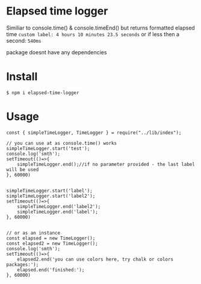 # Elapsed time logger
Similiar to console.time() & console.timeEnd() but returns formatted elapsed time `custom label: 4 hours 10 minutes 23.5 seconds` or if less then a second: `540ms`

package doesnt have any dependencies 
# Install
`$ npm i elapsed-time-logger`
# Usage

```
const { simpleTimeLogger, TimeLogger } = require("../lib/index");

// you can use at as console.time() works
simpleTimeLogger.start('test');
console.log('smth');
setTimeout(()=>{
    simpleTimeLogger.end();//if no parameter provided - the last label will be used
}, 60000)


simpleTimeLogger.start('label');
simpleTimeLogger.start('label2');
setTimeout(()=>{
    simpleTimeLogger.end('label2');
    simpleTimeLogger.end('label');
}, 60000)


// or as an instance
const elapsed = new TimeLogger();
const elapsed2 = new TimeLogger();
console.log('smth');
setTimeout(()=>{
    elapsed2.end('you can use colors here, try chalk or colors packages:');
    elapsed.end('finished:');
}, 60000)
```

